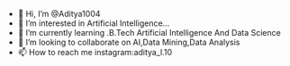 - 👋 Hi, I’m @Aditya1004
- 👀 I’m interested in Artificial Intelligence...
- 🌱 I’m currently learning .B.Tech Artificial Intelligence And Data Science
- 💞️ I’m looking to collaborate on AI,Data Mining,Data Analysis
- 📫 How to reach me instagram:aditya_l.10
  

<!---
Aditya1004-design/Aditya1004-design is a ✨ special ✨ repository because its `README.md` (this file) appears on your GitHub profile.
You can click the Preview link to take a look at your changes.
--->
